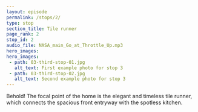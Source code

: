 ```yaml
---
layout: episode
permalink: /stops/2/
type: stop
section_title: Tile runner
page_rank: 2
stop_id: 2
audio_file: NASA_main_Go_at_Throttle_Up.mp3
hero_images:
hero_images:
 - path: 03-third-stop-01.jpg
   alt_text: First example photo for stop 3
 - path: 03-third-stop-02.jpg
   alt_text: Second example photo for stop 3
---
```


Behold! The focal point of the home is the elegant and timeless tile runner, which connects the spacious front entryway with the spotless kitchen.